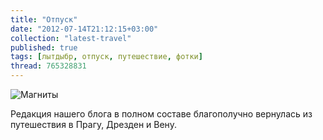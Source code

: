 ```yaml
---
title: "Отпуск"
date: "2012-07-14T21:12:15+03:00"
collection: "latest-travel"
published: true
tags: [лытдыбр, отпуск, путешествие, фотки]
thread: 765328831
---
```


![Магниты](/images/travel/2012-07-prague-vienna-dresden/magnets.jpg "Магниты")

Редакция нашего блога в полном составе благополучно вернулась из путешествия в Прагу, Дрезден и Вену.
